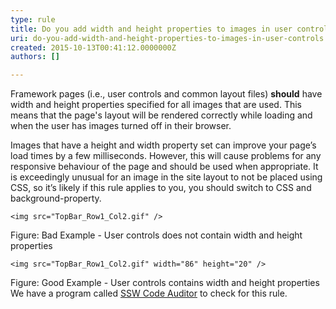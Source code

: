 ```yaml
---
type: rule
title: Do you add width and height properties to images in user controls?
uri: do-you-add-width-and-height-properties-to-images-in-user-controls
created: 2015-10-13T00:41:12.0000000Z
authors: []

---
```


Framework pages (i.e., user controls and common layout files)  **should** have width and height properties specified for all images 		that are used. This means that the page's layout will be rendered correctly while loading and when the user has images turned off in their browser.

Images that have a height and width property set can improve your page’s load times by a few milliseconds.                  However, this will cause problems for any responsive behaviour of the page and should be used when appropriate.                  It is exceedingly unusual for an image in the site layout to not be placed using CSS, so it’s likely if this rule applies to you, you should switch to CSS and background-property.
 

```
<img src="TopBar_Row1_Col2.gif" />
```

Figure: Bad Example - User controls does not contain width and height properties

```
<img src="TopBar_Row1_Col2.gif" width="86" height="20" />
```

Figure: Good Example - User controls contains width and height properties
We have a program called [SSW Code Auditor](https&#58;//www.ssw.com.au/ssw/CodeAuditor/) to check for this rule.
